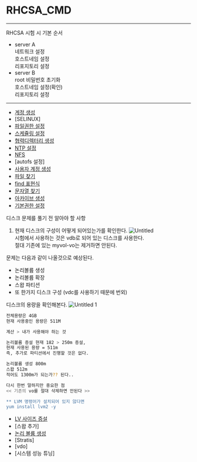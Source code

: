 # RHCSA_CMD
---

RHCSA 시험 시 기본 순서

- server A  
네트워크 설정    
호스트네임 설정  
리포지토리 설정  
- server B  
root 비밀번호 초기화  
호스트네임 설정(확인)  
리포지토리 설정  

---
- [계정 생성](https://github.com/chanW-pack/Linux_OS/blob/main/RHCSA_CMD/%EA%B3%84%EC%A0%95%20%EC%83%9D%EC%84%B1.md)
- [SELINUX]
- [파일권한 설정](https://github.com/chanW-pack/Linux_OS/blob/main/RHCSA_CMD/%ED%8C%8C%EC%9D%BC%EA%B6%8C%ED%95%9C%20%EC%84%A4%EC%A0%95.md)
- [스케쥴링 설정](https://github.com/chanW-pack/Linux_OS/blob/main/RHCSA_CMD/%EC%8A%A4%EC%BC%80%EC%A5%B4%EB%A7%81%20%EC%84%A4%EC%A0%95.md)
- [협력디렉터리 생성](https://github.com/chanW-pack/Linux_OS/blob/main/RHCSA_CMD/%ED%98%91%EB%A0%A5%20%EC%9E%91%EC%97%85%20%EB%94%94%EB%A0%89%ED%86%A0%EB%A6%AC%20%EC%83%9D%EC%84%B1.md)
- [NTP 설정](https://github.com/chanW-pack/Linux_OS/blob/main/RHCSA_CMD/NTP%20%EC%84%A4%EC%A0%95.md)
- [NFS](https://github.com/chanW-pack/Linux_OS/blob/main/RHCSA_CMD/NFS.md)
- [autofs 설정]
- [사용자 계정 생성](https://github.com/chanW-pack/Linux_OS/blob/main/RHCSA_CMD/%EC%82%AC%EC%9A%A9%EC%9E%90%20%EA%B3%84%EC%A0%95%20%EC%83%9D%EC%84%B1.md)
- [파일 찾기](https://github.com/chanW-pack/Linux_OS/blob/main/RHCSA_CMD/%ED%8C%8C%EC%9D%BC%20%EC%B0%BE%EA%B8%B0.md)
- [find 표현식](https://github.com/chanW-pack/Linux_OS/blob/main/RHCSA_CMD/find%20%ED%91%9C%ED%98%84%EC%8B%9D.md)
- [문자열 찾기](https://github.com/chanW-pack/Linux_OS/blob/main/RHCSA_CMD/%EB%AC%B8%EC%9E%90%EC%97%B4%EC%B0%BE%EA%B8%B0.md)
- [아카이브 생성](https://github.com/chanW-pack/Linux_OS/blob/main/RHCSA_CMD/%EC%95%84%EC%B9%B4%EC%9D%B4%EB%B8%8C%20%EC%83%9D%EC%84%B1.md)
- [기본권한 설정](https://github.com/chanW-pack/Linux_OS/blob/main/RHCSA_CMD/%EA%B8%B0%EB%B3%B8%EA%B6%8C%ED%95%9C%20%EC%84%A4%EC%A0%95.md)

디스크 문제를 풀기 전 알아야 할 사항

1. 현재 디스크의 구성이 어떻게 되어있는가를 확인한다.
![Untitled](https://user-images.githubusercontent.com/84123877/206657565-c6dafff1-cb7d-4614-8d9a-eea7e2a843fb.png)  
시험에서 사용하는 것은 vdb로 되어 있는 디스크를 사용한다.  
절대 기존에 있는 myvol-vo는 제거하면 안된다.  

문제는 다음과 같이 나올것으로 예상된다.  
- 논리볼륨 생성
- 논리볼륨 확장
- 스왑 파티션
- 또 한가지 디스크 구성 (vdc를 사용하기 때문에 번외)  

디스크의 용량을 확인해본다.
![Untitled 1](https://user-images.githubusercontent.com/84123877/206657559-b682d06e-3986-44ab-ba70-a49040e2c0a2.png)
```bash
전체용량은 4GB
현재 사용중인 용량은 511M

계산 > 내가 사용해야 하는 것

논리볼륨 증설 현재 182 > 250m 증설,
현재 사용된 용량 = 511m
즉, 추가로 파티션에서 진행할 것은 없다.

논리볼륨 생성 800m
스왑 512m
적어도 1300m가 되는가?? 된다..

다시 한번 말하지만 중요한 점
<< 기존의 vo를 절대 삭제하면 안된다 >>

** LVM 명령어가 설치되어 있지 않다면
yum install lvm2 -y
```
- [LV 사이즈 증설](https://github.com/chanW-pack/Linux_OS/blob/main/RHCSA_CMD/LV%20%EC%82%AC%EC%9D%B4%EC%A6%88%20%EC%A6%9D%EC%84%A4.md)
- [스왑 추가]
- [논리 볼륨 생성](https://github.com/chanW-pack/Linux_OS/blob/main/RHCSA_CMD/%EB%85%BC%EB%A6%AC%20%EB%B3%BC%EB%A5%A8%20%EC%83%9D%EC%84%B1.md)
- [Stratis]
- [vdo]
- [시스템 성능 튜닝]
 
